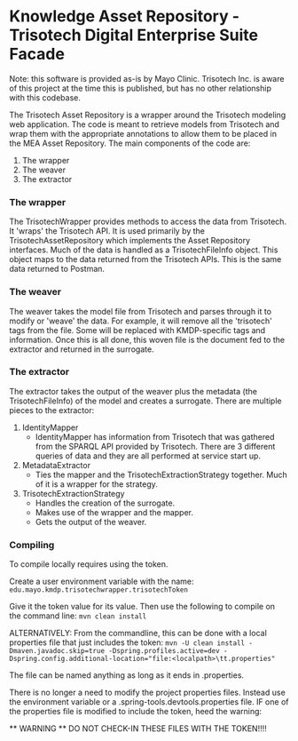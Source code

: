 # Knowledge Asset Repository - Trisotech Digital Enterprise Suite Facade

Note: this software is provided as-is by Mayo Clinic. Trisotech Inc. is aware of
this project at the time this is published, but has no other relationship with this codebase.

The Trisotech Asset Repository is a wrapper around the Trisotech modeling web application.
The code is meant to retrieve models from Trisotech and wrap them with the appropriate annotations to allow them to be placed in the MEA Asset Repository.
The main components of the code are:
1. The wrapper
2. The weaver
3. The extractor

### The wrapper

The TrisotechWrapper provides methods to access the data from Trisotech. It 'wraps' the Trisotech API.
It is used primarily by the TrisotechAssetRepository which implements the Asset Repository interfaces.
Much of the data is handled as a TrisotechFileInfo object. This object maps to the data returned from the Trisotech APIs.
This is the same data returned to Postman.

### The weaver

The weaver takes the model file from Trisotech and parses through it to modify or 'weave' the data.
For example, it will remove all the 'trisotech' tags from the file.
Some will be replaced with KMDP-specific tags and information.
Once this is all done, this woven file is the document fed to the extractor and returned in the surrogate.

### The extractor

The extractor takes the output of the weaver plus the metadata (the TrisotechFileInfo) of the model and creates a surrogate.
There are multiple pieces to the extractor:
1. IdentityMapper
    * IdentityMapper has information from Trisotech that was gathered from the SPARQL API provided by Trisotech. There are 3 different queries of data and they are all performed at service start up.
2. MetadataExtractor
    * Ties the mapper and the TrisotechExtractionStrategy together. Much of it is a wrapper for the strategy.
3. TrisotechExtractionStrategy
    * Handles the creation of the surrogate.
    * Makes use of the wrapper and the mapper.
    * Gets the output of the weaver.
    

### Compiling

To compile locally requires using the token. 

Create a user environment variable with the name:
`edu.mayo.kmdp.trisotechwrapper.trisotechToken`

Give it the token value for its value.
Then use the following to compile on the command line:
`mvn clean install`

ALTERNATIVELY: From the commandline, this can be done with a local properties file that just includes the token:
`mvn -U clean install -Dmaven.javadoc.skip=true -Dspring.profiles.active=dev -Dspring.config.additional-location="file:<localpath>\tt.properties"`

The file can be named anything as long as it ends in .properties.

There is no longer a need to modify the project properties files. Instead use the environment variable or a .spring-tools.devtools.properties file.
IF one of the properties file is modified to include the token, heed the warning:

** WARNING **
DO NOT CHECK-IN THESE FILES WITH THE TOKEN!!!!
